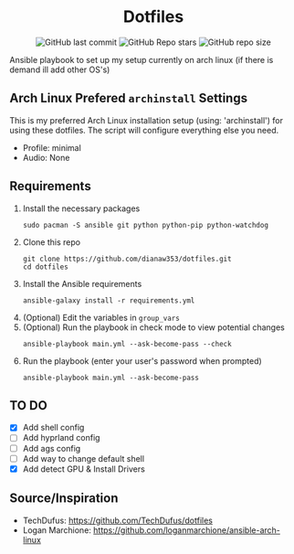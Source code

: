 <div align="center">
 <h1> Dotfiles </h1>
</div>

<div align="center">

![GitHub last commit](https://img.shields.io/github/last-commit/dianaw353/dotfiles?style=for-the-badge&color=FFB1C8&logoColor=D9E0EE&labelColor=292324)
![GitHub Repo stars](https://img.shields.io/github/stars/dianaw353/dotfiles?style=for-the-badge&color=FFB686&logoColor=D9E0EE&labelColor=292324&logo=andela)
![GitHub repo size](https://img.shields.io/github/repo-size/dianaw353/dotfiles?style=for-the-badge&color=CAC992&logoColor=D9E0EE&labelColor=292324&logo=protondrive)
</a>
 
</div>

Ansible playbook to set up my setup currently on arch linux (if there is demand ill add other OS's)

## Arch Linux Prefered `archinstall` Settings
This is my preferred Arch Linux installation setup (using: 'archinstall') for using these dotfiles. The script will configure everything else you need.
- Profile: minimal
- Audio: None

## Requirements

1. Install the necessary packages
   ```
   sudo pacman -S ansible git python python-pip python-watchdog
   ```
1. Clone this repo
   ```
   git clone https://github.com/dianaw353/dotfiles.git
   cd dotfiles
   ```
1. Install the Ansible requirements
   ```
   ansible-galaxy install -r requirements.yml
   ```
1. (Optional) Edit the variables in `group_vars`
1. (Optional) Run the playbook in check mode to view potential changes
   ```
   ansible-playbook main.yml --ask-become-pass --check
   ````
1. Run the playbook (enter your user's password when prompted)
   ```
   ansible-playbook main.yml --ask-become-pass
   ```


## TO DO
- [x] Add shell config
- [ ] Add hyprland config
- [ ] Add ags config
- [ ] Add way to change default shell
- [x] Add detect GPU & Install Drivers 

## Source/Inspiration
- TechDufus: https://github.com/TechDufus/dotfiles
- Logan Marchione: https://github.com/loganmarchione/ansible-arch-linux
